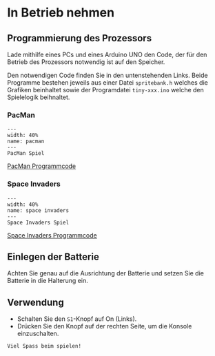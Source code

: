 # In Betrieb nehmen

## Programmierung des Prozessors

Lade mithilfe eines PCs und eines Arduino UNO den Code, der für den Betrieb des Prozessors notwendig ist auf den Speicher.

Den notwendigen Code finden Sie in den untenstehenden Links. Beide Programme bestehen jeweils aus einer Datei `spritebank.h` welches die Grafiken beinhaltet sowie der Programdatei `tiny-xxx.ino` welche den Spielelogik beihnaltet.

### PacMan

```{figure} resources/pac-man.png
---
width: 40%
name: pacman
---
PacMan Spiel
```

[PacMan Programmcode](https://github.com/tschinz/hei-minicourse/raw/main/jupyterbook/content-de/arduino/attiny-console/resources/tiny-pacman.zip)

### Space Invaders

```{figure} resources/space-invaders.png
---
width: 40%
name: space invaders
---
Space Invaders Spiel
```

[Space Invaders Programmcode](https://github.com/tschinz/hei-minicourse/raw/main/jupyterbook/content-de/arduino/attiny-console/resources/tiny-spaceinvaders.zip)

## Einlegen der Batterie

Achten Sie genau auf die Ausrichtung der Batterie und setzen Sie die Batterie in die Halterung ein.

## Verwendung

- Schalten Sie den `S1`-Knopf auf On (Links).
- Drücken Sie den Knopf auf der rechten Seite, um die Konsole einzuschalten.

```{admonition} Herzliche Gratulation
Viel Spass beim spielen!
```

